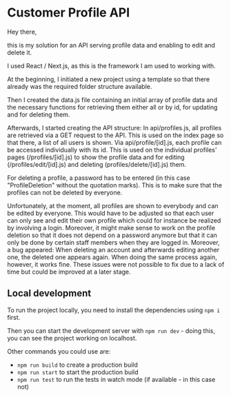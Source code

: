 # Customer Profile API

Hey there,

this is my solution for an API serving profile data and enabling to edit and delete it.

I used React / Next.js, as this is the framework I am used to working with.

At the beginning, I initiated a new project using a template so that there already was the required folder structure available.

Then I created the data.js file containing an initial array of profile data and the necessary functions for retrieving them either all or by id, for updating and for deleting them.

Afterwards, I started creating the API structure:
In api/profiles.js, all profiles are retrieved via a GET request to the API. This is used on the index page so that there, a list of all users is shown.
Via api/profile/[id].js, each profile can be accessed individually with its id. This is used on the individual profiles' pages (/profiles/[id].js) to show the profile data and for editing (/profiles/edit/[id].js) and deleting (profiles/delete/[id].js) them.

For deleting a profile, a password has to be entered (in this case "ProfileDeletion" without the quotation marks). This is to make sure that the profiles can not be deleted by everyone.

Unfortunately, at the moment, all profiles are shown to everybody and can be edited by everyone. This would have to be adjusted so that each user can only see and edit their own profile which could for instance be realized by involving a login. Moreover, it might make sense to work on the profile deletion so that it does not depend on a password anymore but that it can only be done by certain staff members when they are logged in. Moreover, a bug appeared: When deleting an account and afterwards editing another one, the deleted one appears again. When doing the same process again, however, it works fine.
These issues were not possible to fix due to a lack of time but could be improved at a later stage.

## Local development

To run the project locally, you need to install the dependencies using `npm i` first.

Then you can start the development server with `npm run dev` - doing this, you can see the project working on localhost.

Other commands you could use are:

- `npm run build` to create a production build
- `npm run start` to start the production build
- `npm run test` to run the tests in watch mode (if available - in this case not)
